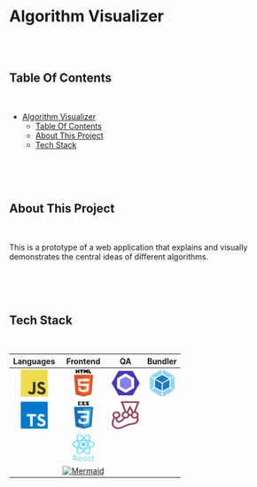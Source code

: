 # Algorithm Visualizer

<br>
<br>

## Table Of Contents

<br>

- [Algorithm Visualizer](#algorithm-visualizer)
  - [Table Of Contents](#table-of-contents)
  - [About This Project](#about-this-project)
  - [Tech Stack](#tech-stack)

<br>
<br>
<br>

## About This Project

<br>

This is a prototype of a web application that explains and visually demonstrates the central ideas of different algorithms.

<br>
<br>
<br>

## Tech Stack

<br>

|                                                                                                                             Languages                                                                                                                             |                                                                                                                    Frontend                                                                                                                     |                                                                                                                 QA                                                                                                                  |                                                                                                            Bundler                                                                                                             |
| :---------------------------------------------------------------------------------------------------------------------------------------------------------------------------------------------------------------------------------------------------------------: | :---------------------------------------------------------------------------------------------------------------------------------------------------------------------------------------------------------------------------------------------: | :---------------------------------------------------------------------------------------------------------------------------------------------------------------------------------------------------------------------------------: | :----------------------------------------------------------------------------------------------------------------------------------------------------------------------------------------------------------------------------: |
| <a href="https://developer.mozilla.org/en-US/docs/Web/JavaScript" target="_blank"><img src="https://raw.githubusercontent.com/devicons/devicon/master/icons/javascript/javascript-original.svg" alt="javascript" width="50" height="50" title="JavaScript"/> </a> | <a href="https://developer.mozilla.org/en-US/docs/Web/HTML" target="_blank"><img src="https://raw.githubusercontent.com/devicons/devicon/master/icons/html5/html5-original-wordmark.svg" alt="html5" width="50" height="50" title="HTML"/> </a> |      <a href="https://eslint.org/docs/latest/" target="_blank"><img src="https://raw.githubusercontent.com/devicons/devicon/master/icons/eslint/eslint-original.svg" alt="ESLint" width="50" height="50" title="ESLint"/> </a>      | <a href="https://webpack.js.org/concepts/" target="_blank"><img src="https://raw.githubusercontent.com/devicons/devicon/master/icons/webpack/webpack-original.svg" alt="Webpack" width="50" height="50" title="Webpack"/> </a> |
|          <a href="https://www.typescriptlang.org/docs/" target="_blank"><img src="https://raw.githubusercontent.com/devicons/devicon/master/icons/typescript/typescript-original.svg" alt="typescript" width="50" height="50" title="TypeScript"/> </a>           |   <a href="https://developer.mozilla.org/en-US/docs/Web/CSS" target="_blank"><img src="https://raw.githubusercontent.com/devicons/devicon/master/icons/css3/css3-original-wordmark.svg" alt="css3" width="50" height="50" title="CSS"/> </a>    | <a href="https://jestjs.io/" target="_blank"><img src="https://raw.githubusercontent.com/devicons/devicon/6910f0503efdd315c8f9b858234310c06e04d9c0/icons/jest/jest-plain.svg" alt="Jest" width="50" height="50" title="Jest"/> </a> |                                                                                                                                                                                                                                |
|                                                                                                                                                                                                                                                                   |                <a href="https://react.dev/" target="_blank"><img src="https://raw.githubusercontent.com/devicons/devicon/master/icons/react/react-original-wordmark.svg" alt="React" width="50" height="50" title="React"/> </a>                |                                                                                                                                                                                                                                     |                                                                                                                                                                                                                                |
|                                                                                                                                                                                                                                                                   |                         <a href="https://mermaid.js.org/" target="_blank"><img src="https://raw.githubusercontent.com/voss29/voss29/main/mermaid-icon.svg" alt="Mermaid" width="50" height="50" title="Mermaid"/> </a>                          |                                                                                                                                                                                                                                     |                                                                                                                                                                                                                                |
